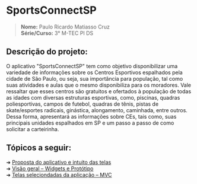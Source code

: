 # SportsConnectSP

> **Nome:** Paulo Ricardo Matiasso Cruz <br>
> **Série/Curso:** 3° M-TEC PI DS

## Descrição do projeto:
O aplicativo "SportsConnectSP" tem como objetivo disponibilizar uma variedade de informações sobre os Centros Esportivos espalhados pela cidade de São Paulo, ou seja, sua importância para população, tal como suas atividades e aulas que o mesmo disponibiliza para os moradores. Vale ressaltar que esses centros são gratuitos e ofertados à população de todas as idades com diversas estruturas esportivas, como, piscinas, quadras poliesportivas, campos de futebol, quadras de tênis, pistas de skate/esportes radicais, ginástica, alongamento, caminhada, entre outros. Dessa forma, apresentará as informações sobre CEs, tais como, suas principais unidades espalhados em SP e um passo a passo de como solicitar a carteirinha. 

## Tópicos a seguir:

➜ [Proposta do aplicativo e intuito das telas](https://github.com/paulormcruz/SportsConnect/wiki/Explica%C3%A7%C3%A3o-sobre-o-Aplicativo) <br>
➜ [Visão geral – Widgets e Protótipo](https://github.com/paulormcruz/SportsConnect/wiki/Widgets-utilizados) <br>
➜ [Telas seleciondadas da aplicação – MVC](https://github.com/paulormcruz/SportsConnect/wiki/MVP-%E2%80%93-Minimum-Viable-Product)
